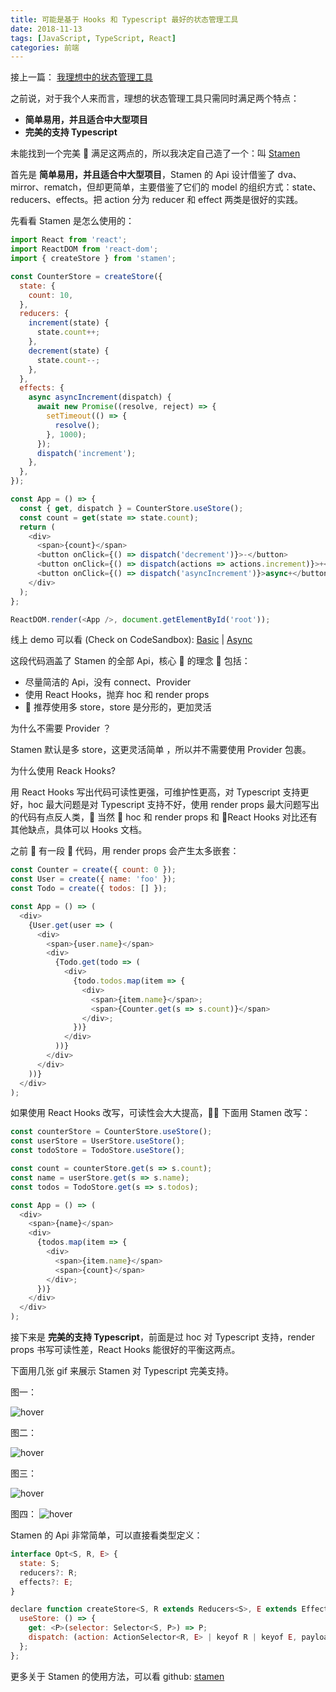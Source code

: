 ```yaml
---
title: 可能是基于 Hooks 和 Typescript 最好的状态管理工具
date: 2018-11-13
tags: [JavaScript, TypeScript, React]
categories: 前端
---
```


接上一篇： [我理想中的状态管理工具](http://forsigner.com/2018/11/12/my-dream-state-management/)

之前说，对于我个人来而言，理想的状态管理工具只需同时满足两个特点：

- **简单易用，并且适合中大型项目**
- **完美的支持 Typescript**

未能找到一个完美  满足这两点的，所以我决定自己造了一个：叫 [Stamen](https://github.com/forsigner/stamen)

首先是 **简单易用，并且适合中大型项目**，Stamen 的 Api 设计借鉴了 dva、mirror、rematch，但却更简单，主要借鉴了它们的 model 的组织方式：state、reducers、effects。把 action 分为 reducer 和 effect 两类是很好的实践。

先看看 Stamen 是怎么使用的：

```js
import React from 'react';
import ReactDOM from 'react-dom';
import { createStore } from 'stamen';

const CounterStore = createStore({
  state: {
    count: 10,
  },
  reducers: {
    increment(state) {
      state.count++;
    },
    decrement(state) {
      state.count--;
    },
  },
  effects: {
    async asyncIncrement(dispatch) {
      await new Promise((resolve, reject) => {
        setTimeout(() => {
          resolve();
        }, 1000);
      });
      dispatch('increment');
    },
  },
});

const App = () => {
  const { get, dispatch } = CounterStore.useStore();
  const count = get(state => state.count);
  return (
    <div>
      <span>{count}</span>
      <button onClick={() => dispatch('decrement')}>-</button>
      <button onClick={() => dispatch(actions => actions.increment)}>+</button>
      <button onClick={() => dispatch('asyncIncrement')}>async+</button>
    </div>
  );
};

ReactDOM.render(<App />, document.getElementById('root'));
```

线上 demo 可以看 (Check on CodeSandbox): [Basic](https://codesandbox.io/s/0vrrlkjx5w) | [Async](https://codesandbox.io/s/kmq65p3l97)

这段代码涵盖了 Stamen 的全部 Api，核心  的理念  包括：

- 尽量简洁的 Api，没有 connect、Provider
- 使用 React Hooks，抛弃 hoc 和 render props
-  推荐使用多 store，store 是分形的，更加灵活

为什么不需要 Provider ？

Stamen 默认是多 store，这更灵活简单 ，所以并不需要使用 Provider 包裹。

为什么使用 Reack Hooks?

用 React Hooks 写出代码可读性更强，可维护性更高，对 Typescript 支持更好，hoc 最大问题是对 Typescript 支持不好，使用 render props 最大问题写出的代码有点反人类， 当然  hoc 和 render props 和 React Hooks 对比还有其他缺点，具体可以 Hooks 文档。

之前  有一段  代码，用 render props 会产生太多嵌套：

```js
const Counter = create({ count: 0 });
const User = create({ name: 'foo' });
const Todo = create({ todos: [] });

const App = () => (
  <div>
    {User.get(user => (
      <div>
        <span>{user.name}</span>
        <div>
          {Todo.get(todo => (
            <div>
              {todo.todos.map(item => {
                <div>
                  <span>{item.name}</span>;
                  <span>{Counter.get(s => s.count)}</span>
                </div>;
              })}
            </div>
          ))}
        </div>
      </div>
    ))}
  </div>
);
```

如果使用 React Hooks 改写，可读性会大大提高， 下面用 Stamen 改写：

```js
const counterStore = CounterStore.useStore();
const userStore = UserStore.useStore();
const todoStore = TodoStore.useStore();

const count = counterStore.get(s => s.count);
const name = userStore.get(s => s.name);
const todos = TodoStore.get(s => s.todos);

const App = () => (
  <div>
    <span>{name}</span>
    <div>
      {todos.map(item => {
        <div>
          <span>{item.name}</span>
          <span>{count}</span>
        </div>;
      })}
    </div>
  </div>
);
```

接下来是 **完美的支持 Typescript**，前面是过 hoc 对 Typescript 支持，render props 书写可读性差，React Hooks 能很好的平衡这两点。

下面用几张 gif 来展示 Stamen 对 Typescript 完美支持。

图一：

![hover](http://forsigner.com/images/stamen/hover.gif)

图二：

![hover](http://forsigner.com/images/stamen/state.gif)

图三：

![hover](http://forsigner.com/images/stamen/aciton.gif)


图四：
![hover](http://forsigner.com/images/stamen/go.gif)

Stamen 的 Api 非常简单，可以直接看类型定义：

```js
interface Opt<S, R, E> {
  state: S;
  reducers?: R;
  effects?: E;
}

declare function createStore<S, R extends Reducers<S>, E extends Effects>(opt: Opt<S, R, E>): {
  useStore: () => {
    get: <P>(selector: Selector<S, P>) => P;
    dispatch: (action: ActionSelector<R, E> | keyof R | keyof E, payload?: any) => void;
  };
};
```

更多关于 Stamen 的使用方法，可以看 github: [stamen](https://github.com/forsigner/stamen)